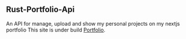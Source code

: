 ## Rust-Portfolio-Api
An API for manage, upload and show my personal projects on my nextjs portfolio
This site is under build [Portfolio](https://jostickquiel.vercel.app/).
